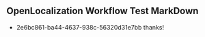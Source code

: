 ## OpenLocalization Workflow Test MarkDown

* 2e6bc861-ba44-4637-938c-56320d31e7bb 
thanks!



<!--HONumber=Jan16_HO4-->
